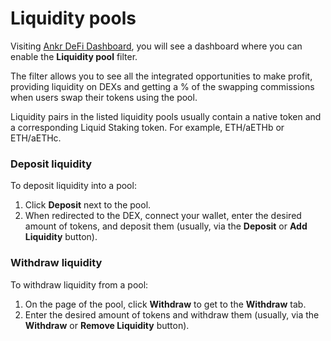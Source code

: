 # Liquidity pools
Visiting [Ankr DeFi Dashboard](https://www.ankr.com/staking/defi/), you will see a dashboard where you can enable the **Liquidity pool** filter. 

The filter allows you to see all the integrated opportunities to make profit, providing liquidity on DEXs and getting a % of the swapping commissions when users swap their tokens using the pool.

Liquidity pairs in the listed liquidity pools usually contain a native token and a corresponding Liquid Staking token. For example, ETH/aETHb or ETH/aETHc.

### Deposit liquidity
To deposit liquidity into a pool:
1. Click **Deposit** next to the pool.
2. When redirected to the DEX, connect your wallet, enter the desired amount of tokens, and deposit them (usually, via the **Deposit** or **Add Liquidity** button).

### Withdraw liquidity
To withdraw liquidity from a pool:
1. On the page of the pool, click **Withdraw** to get to the **Withdraw** tab.
2. Enter the desired amount of tokens and withdraw them (usually, via the **Withdraw** or **Remove Liquidity** button).